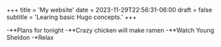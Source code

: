 +++
title = 'My website'
date = 2023-11-29T22:56:31-06:00
draft = false
subtitle = 'Learing basic Hugo concepts.'
+++


-**Plans for tonight
-**Crazy chicken will make ramen
-**Watch Young Sheldon
-*Relax
